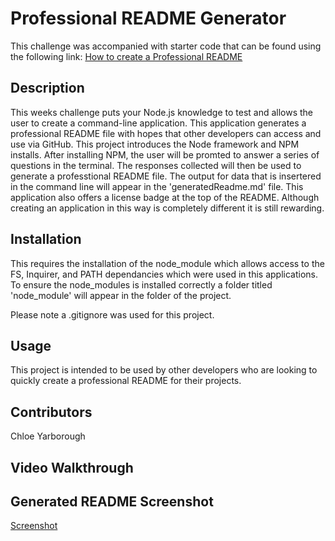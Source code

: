 # Professional README Generator

This challenge was accompanied with starter code that can be found using the following link:
[How to create a Professional README](https://coding-boot-camp.github.io/full-stack/github/professional-readme-guide)

## Description 

This weeks challenge puts your Node.js knowledge to test and allows the user to create a command-line application. This application generates a professional
README file with hopes that other developers can access and use via GitHub. This project introduces the Node framework and NPM installs. After installing NPM, 
the user will be promted to answer a series of questions in the terminal. The responses collected will then be used to generate a professtional README file. The output for 
data that is insertered in the command line will appear in the 'generatedReadme.md' file. This application also offers a license badge at the top of the README. Although creating 
an application in this way is completely different it is still rewarding. 

## Installation

This requires the installation of the node_module which allows access to the FS, Inquirer, and PATH dependancies which were used in this applications. To ensure the 
node_modules is installed correctly a folder titled 'node_module' will appear in the folder of the project. 

Please note a .gitignore was used for this project. 

## Usage

This project is intended to be used by other developers who are looking to quickly create a professional README for their projects.

## Contributors 

Chloe Yarborough


## Video Walkthrough


## Generated README Screenshot
[Screenshot](./assets/Sample-Generated-README.png)
